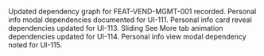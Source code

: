 Updated dependency graph for FEAT-VEND-MGMT-001 recorded.
Personal info modal dependencies documented for UI-111.
Personal info card reveal dependencies updated for UI-113.
Sliding See More tab animation dependencies updated for UI-114.
Personal info view modal dependency noted for UI-115.
